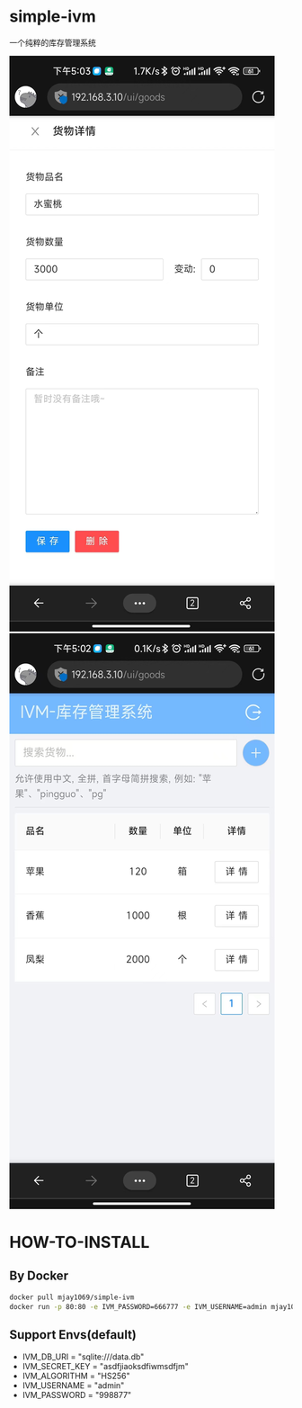 # simple-ivm
 一个纯粹的库存管理系统

![](./src/4b5666e9ef8fe90920816436fcb5bd8.jpg)
![](./src/d1f2fbc97354dcad1d319656673e65d.jpg)

# HOW-TO-INSTALL
## By Docker
```sh
docker pull mjay1069/simple-ivm
docker run -p 80:80 -e IVM_PASSWORD=666777 -e IVM_USERNAME=admin mjay1069/simple-ivm
```

## Support Envs(default)
- IVM_DB_URI =  "sqlite:///data.db"
- IVM_SECRET_KEY = "asdfjiaoksdfiwmsdfjm"
- IVM_ALGORITHM = "HS256"
- IVM_USERNAME = "admin"
- IVM_PASSWORD = "998877"